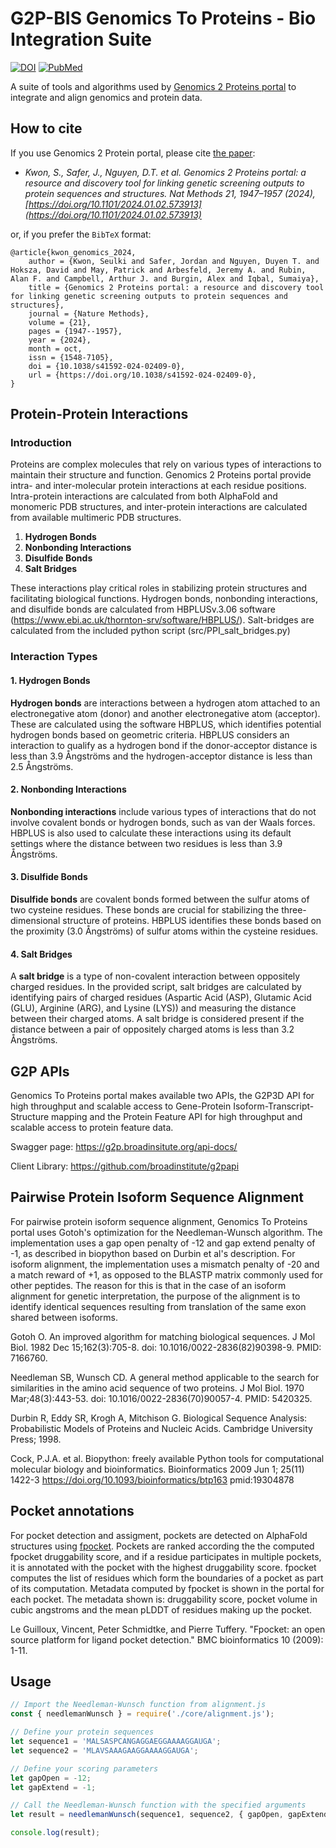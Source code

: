 # G2P-BIS Genomics To Proteins - Bio Integration Suite
[![DOI](https://img.shields.io/badge/DOI-10.1038/s41592--024--02409--0-blue.svg)](https://doi.org/10.1038/s41592-024-02409-0)
[![PubMed](https://img.shields.io/badge/PubMed-39294369-blue.svg)](https://pubmed.ncbi.nlm.nih.gov/39294369/)

A suite of tools and algorithms used by [Genomics 2 Proteins portal](https://g2p.broadinstitute.org) to integrate and align genomics and protein data.

## How to cite
If you use Genomics 2 Protein portal, please cite [the paper](https://www.nature.com/articles/s41592-024-02409-0):

- *Kwon, S., Safer, J., Nguyen, D.T. et al. Genomics 2 Proteins portal: a resource and discovery tool for linking genetic screening outputs to protein sequences and structures. Nat Methods 21, 1947–1957 (2024), [https://doi.org/10.1101/2024.01.02.573913](https://doi.org/10.1101/2024.01.02.573913)*

or, if you prefer the `BibTeX` format:

```
@article{kwon_genomics_2024,
	author = {Kwon, Seulki and Safer, Jordan and Nguyen, Duyen T. and Hoksza, David and May, Patrick and Arbesfeld, Jeremy A. and Rubin, Alan F. and Campbell, Arthur J. and Burgin, Alex and Iqbal, Sumaiya},
	title = {Genomics 2 Proteins portal: a resource and discovery tool for linking genetic screening outputs to protein sequences and structures},
	journal = {Nature Methods},
	volume = {21},
	pages = {1947--1957},
	year = {2024},
	month = oct,
	issn = {1548-7105},
	doi = {10.1038/s41592-024-02409-0},
	url = {https://doi.org/10.1038/s41592-024-02409-0},
}
```


## Protein-Protein Interactions

### Introduction

Proteins are complex molecules that rely on various types of interactions to maintain their structure and function. Genomics 2 Proteins portal provide intra- and inter-molecular protein interactions at each residue positions. Intra-protein interactions are calculated from both AlphaFold and monomeric PDB structures, and inter-protein interactions are calculated from available multimeric PDB structures. 


1. **Hydrogen Bonds**
1. **Nonbonding Interactions**
1. **Disulfide Bonds**
1. **Salt Bridges**

These interactions play critical roles in stabilizing protein structures and facilitating biological functions. Hydrogen bonds, nonbonding interactions, and disulfide bonds are calculated from HBPLUSv.3.06 software (https://www.ebi.ac.uk/thornton-srv/software/HBPLUS/). Salt-bridges are calculated from the included python script (src/PPI_salt_bridges.py)

### Interaction Types


#### 1. Hydrogen Bonds

**Hydrogen bonds** are interactions between a hydrogen atom attached to an electronegative atom (donor) and another electronegative atom (acceptor). These are calculated using the software HBPLUS, which identifies potential hydrogen bonds based on geometric criteria. HBPLUS considers an interaction to qualify as a hydrogen bond if the donor-acceptor distance is less than 3.9 Ångströms and the hydrogen-acceptor distance is less than 2.5 Ångströms.


#### 2. Nonbonding Interactions

**Nonbonding interactions** include various types of interactions that do not involve covalent bonds or hydrogen bonds, such as van der Waals forces. HBPLUS is also used to calculate these interactions using its default settings where the distance between two residues is less than 3.9 Ångströms.

#### 3. Disulfide Bonds

**Disulfide bonds** are covalent bonds formed between the sulfur atoms of two cysteine residues. These bonds are crucial for stabilizing the three-dimensional structure of proteins. HBPLUS identifies these bonds based on the proximity (3.0 Ångströms) of sulfur atoms within the cysteine residues.

#### 4. Salt Bridges

A **salt bridge** is a type of non-covalent interaction between oppositely charged residues. In the provided script, salt bridges are calculated by identifying pairs of charged residues (Aspartic Acid (ASP), Glutamic Acid (GLU), Arginine (ARG), and Lysine (LYS)) and measuring the distance between their charged atoms. A salt bridge is considered present if the distance between a pair of oppositely charged atoms is less than 3.2 Ångströms.

## G2P APIs
Genomics To Proteins portal makes available two APIs, the G2P3D API for high throughput and scalable access to Gene-Protein Isoform-Transcript-Structure mapping and the Protein Feature API for high throughput and scalable access to protein feature data.

Swagger page: https://g2p.broadinsitute.org/api-docs/

Client Library: https://github.com/broadinstitute/g2papi

## Pairwise Protein Isoform Sequence Alignment
For pairwise protein isoform sequence alignment, Genomics To Proteins portal uses Gotoh's optimization for the Needleman-Wunsch algorithm. The implementation uses a gap open penalty of -12 and gap extend penalty of -1, as described in biopython based on Durbin et al's description. For isoform alignment, the implementation uses a mismatch penalty of -20 and a match reward of +1, as opposed to the BLASTP matrix commonly used for other peptides. The reason for this is that in the case of an isoform alignment for genetic interpretation, the purpose of the alignment is to identify identical sequences resulting from translation of the same exon shared between isoforms. 

Gotoh O. An improved algorithm for matching biological sequences. J Mol Biol. 1982 Dec 15;162(3):705-8. doi: 10.1016/0022-2836(82)90398-9. PMID: 7166760.

Needleman SB, Wunsch CD. A general method applicable to the search for similarities in the amino acid sequence of two proteins. J Mol Biol. 1970 Mar;48(3):443-53. doi: 10.1016/0022-2836(70)90057-4. PMID: 5420325.

Durbin R, Eddy SR, Krogh A, Mitchison G. Biological Sequence Analysis: Probabilistic Models of Proteins and Nucleic Acids. Cambridge University Press; 1998.

Cock, P.J.A. et al. Biopython: freely available Python tools for computational molecular biology and bioinformatics. Bioinformatics 2009 Jun 1; 25(11) 1422-3 https://doi.org/10.1093/bioinformatics/btp163 pmid:19304878

## Pocket annotations
For pocket detection and assigment, pockets are detected on AlphaFold structures using [fpocket](https://github.com/Discngine/fpocket). Pockets are ranked according the the computed fpocket druggability score, and if a residue participates in multiple pockets, it is annotated with the pocket with the highest druggability score. fpocket computes the list of residues which form the boundaries of a pocket as part of its computation. Metadata computed by fpocket is shown in the portal for each pocket. The metadata shown is: druggability score, pocket volume in cubic angstroms and the mean pLDDT of residues making up the pocket.

Le Guilloux, Vincent, Peter Schmidtke, and Pierre Tuffery. "Fpocket: an open source platform for ligand pocket detection." BMC bioinformatics 10 (2009): 1-11.

## Usage

```javascript
// Import the Needleman-Wunsch function from alignment.js
const { needlemanWunsch } = require('./core/alignment.js');

// Define your protein sequences
let sequence1 = 'MALSASPCANGAGGAEGGAAAAGGAUGA';
let sequence2 = 'MLAVSAAAGAAGGAAAAGGAUGA';

// Define your scoring parameters
let gapOpen = -12;
let gapExtend = -1;

// Call the Needleman-Wunsch function with the specified arguments
let result = needlemanWunsch(sequence1, sequence2, { gapOpen, gapExtend });

console.log(result);
```

